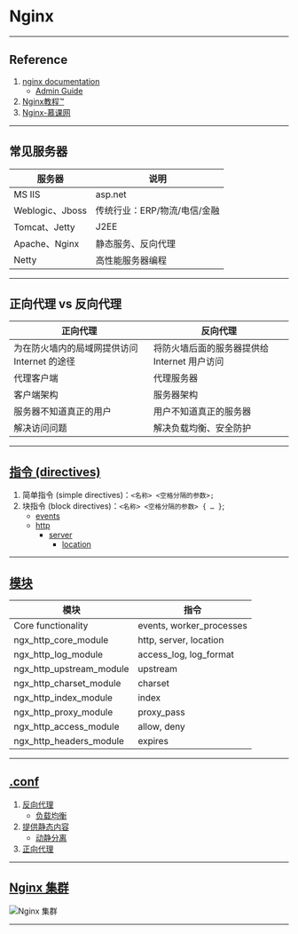 # Nginx

---
## Reference
1. [nginx documentation](http://nginx.org/en/docs/)
    - [Admin Guide](https://docs.nginx.com/nginx/admin-guide/)
2. [Nginx教程™](https://www.yiibai.com/nginx)
3. [Nginx-慕课网](https://www.imooc.com/video/23825)
---
## 常见服务器
| 服务器            | 说明                |
|----------------|-------------------|
| MS IIS         | asp.net           |
| Weblogic、Jboss | 传统行业：ERP/物流/电信/金融 |
| Tomcat、Jetty   | J2EE              |
| Apache、Nginx   | 静态服务、反向代理         |
| Netty          | 高性能服务器编程          |
---
## 正向代理 vs 反向代理
| 正向代理                        | 反向代理                        |
|-----------------------------|-----------------------------|
| 为在防火墙内的局域网提供访问 Internet 的途径 | 将防火墙后面的服务器提供给 Internet 用户访问 |
| 代理客户端                       | 代理服务器                       |
| 客户端架构                       | 服务器架构                       |
| 服务器不知道真正的用户                 | 用户不知道真正的服务器                 |
| 解决访问问题                      | 解决负载均衡、安全防护                 |
---
## [指令 (directives)](http://nginx.org/en/docs/ngx_core_module.html#directives)
1. 简单指令 (simple directives)：`<名称> <空格分隔的参数>;`
2. 块指令 (block directives)：`<名称> <空格分隔的参数> { … }`;
    - [events](http://nginx.org/en/docs/ngx_core_module.html#events)
    - [http](http://nginx.org/en/docs/http/ngx_http_core_module.html#http)
        - [server](http://nginx.org/en/docs/http/ngx_http_core_module.html#server)
            - [location](http://nginx.org/en/docs/http/ngx_http_core_module.html#location)
---
## [模块](http://nginx.org/en/docs/#development)
| 模块                       | 指令                       |
|--------------------------|--------------------------|
| Core functionality       | events, worker_processes |
| ngx_http_core_module     | http, server, location   |
| ngx_http_log_module      | access_log, log_format   |
| ngx_http_upstream_module | upstream                 |
| ngx_http_charset_module  | charset                  |
| ngx_http_index_module    | index                    |
| ngx_http_proxy_module    | proxy_pass               |
| ngx_http_access_module   | allow, deny              |
| ngx_http_headers_module  | expires                  |
---
## [.conf](nginx_0.conf)
1. [反向代理](nginx_1.conf)
    - [负载均衡](nginx_2.conf)
2. [提供静态内容](nginx_3.conf)
    - [动静分离](nginx_1.conf)
3. [正向代理](https://www.yiibai.com/nginx/nginx-main-use-scenes.html#h2-5-)
---
## [Nginx 集群](https://www.imooc.com/video/23861)
![Nginx 集群](https://img.mukewang.com/64a7cdca0001214919201080-500-284.jpg)

---